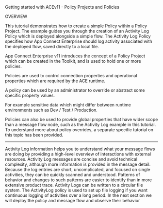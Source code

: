 

Getting started with ACEv11 - Policy Projects and Policies

OVERVIEW 


This tutorial demonstrates how to create a simple Policy within a Policy Project. The example guides you through the creation of an Activity Log Policy which is deployed alongside a simple flow. The Activity Log Policy specifies how App Connect Enterprise should log activity associated with the deployed flow, saved directly to a local file. 

App Connect Enterprise v11 introduces the concept of a Policy Project which can be created in the Toolkit, and is used to hold one or more policies. 

Policies are used to control connection properties and operational properties which are required by the ACE runtime. 

A policy can be used by an administrator to override or abstract some specific property values. 

For example sensitive data which might differ between runtime environments such as Dev / Test / Production. 

Policies can also be used to provide global properties that have wider scope than a message flow node, such as the Activity Log example in this tutorial. To understand more about policy overrides, a separate specific tutorial on this topic has been provided. 

--------------------------------------------------------------------------------------------------------------------------------------------------------

Activity Log information helps you to understand what your message flows are doing by providing a high-level overview of interactions with external resources. Activity Log messages are concise and avoid technical complexity, although more information is provided in the message detail. Because the log entries are short, uncomplicated, and focused on single activities, they can be quickly scanned and understood. Patterns of behavior and changes to such patterns are easier to identify than in more extensive product trace. Activity Logs can be written to a circular file system. The ActivityLog policy is used to set up file logging if you want continuous logging of activities over a long period. In the next section we will deploy the policy and message flow and observe their behavior